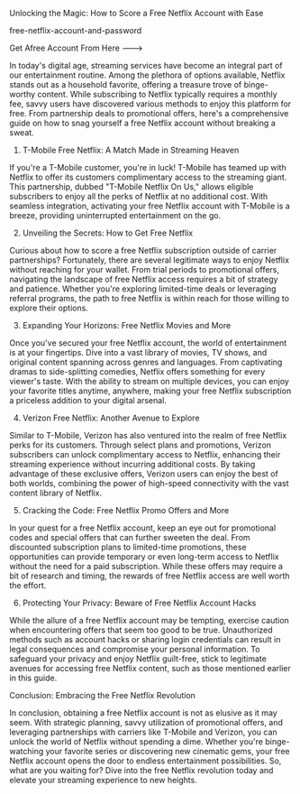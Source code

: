 Unlocking the Magic: How to Score a Free Netflix Account with Ease

free-netflix-account-and-password

Get Afree Account From Here --->

In today's digital age, streaming services have become an integral part of our entertainment routine. Among the plethora of options available, Netflix stands out as a household favorite, offering a treasure trove of binge-worthy content. While subscribing to Netflix typically requires a monthly fee, savvy users have discovered various methods to enjoy this platform for free. From partnership deals to promotional offers, here's a comprehensive guide on how to snag yourself a free Netflix account without breaking a sweat.

1. T-Mobile Free Netflix: A Match Made in Streaming Heaven

If you're a T-Mobile customer, you're in luck! T-Mobile has teamed up with Netflix to offer its customers complimentary access to the streaming giant. This partnership, dubbed "T-Mobile Netflix On Us," allows eligible subscribers to enjoy all the perks of Netflix at no additional cost. With seamless integration, activating your free Netflix account with T-Mobile is a breeze, providing uninterrupted entertainment on the go.

2. Unveiling the Secrets: How to Get Free Netflix

Curious about how to score a free Netflix subscription outside of carrier partnerships? Fortunately, there are several legitimate ways to enjoy Netflix without reaching for your wallet. From trial periods to promotional offers, navigating the landscape of free Netflix access requires a bit of strategy and patience. Whether you're exploring limited-time deals or leveraging referral programs, the path to free Netflix is within reach for those willing to explore their options.

3. Expanding Your Horizons: Free Netflix Movies and More

Once you've secured your free Netflix account, the world of entertainment is at your fingertips. Dive into a vast library of movies, TV shows, and original content spanning across genres and languages. From captivating dramas to side-splitting comedies, Netflix offers something for every viewer's taste. With the ability to stream on multiple devices, you can enjoy your favorite titles anytime, anywhere, making your free Netflix subscription a priceless addition to your digital arsenal.

4. Verizon Free Netflix: Another Avenue to Explore

Similar to T-Mobile, Verizon has also ventured into the realm of free Netflix perks for its customers. Through select plans and promotions, Verizon subscribers can unlock complimentary access to Netflix, enhancing their streaming experience without incurring additional costs. By taking advantage of these exclusive offers, Verizon users can enjoy the best of both worlds, combining the power of high-speed connectivity with the vast content library of Netflix.

5. Cracking the Code: Free Netflix Promo Offers and More

In your quest for a free Netflix account, keep an eye out for promotional codes and special offers that can further sweeten the deal. From discounted subscription plans to limited-time promotions, these opportunities can provide temporary or even long-term access to Netflix without the need for a paid subscription. While these offers may require a bit of research and timing, the rewards of free Netflix access are well worth the effort.

6. Protecting Your Privacy: Beware of Free Netflix Account Hacks

While the allure of a free Netflix account may be tempting, exercise caution when encountering offers that seem too good to be true. Unauthorized methods such as account hacks or sharing login credentials can result in legal consequences and compromise your personal information. To safeguard your privacy and enjoy Netflix guilt-free, stick to legitimate avenues for accessing free Netflix content, such as those mentioned earlier in this guide.

Conclusion: Embracing the Free Netflix Revolution

In conclusion, obtaining a free Netflix account is not as elusive as it may seem. With strategic planning, savvy utilization of promotional offers, and leveraging partnerships with carriers like T-Mobile and Verizon, you can unlock the world of Netflix without spending a dime. Whether you're binge-watching your favorite series or discovering new cinematic gems, your free Netflix account opens the door to endless entertainment possibilities. So, what are you waiting for? Dive into the free Netflix revolution today and elevate your streaming experience to new heights.


<script async src="https://www.googletagmanager.com/gtag/js?id=G-FK297PX6J6"></script>
<script>
  window.dataLayer = window.dataLayer || [];
  function gtag(){dataLayer.push(arguments);}
  gtag('js', new Date());
  gtag('config', 'G-FK297PX6J6');
</script>
